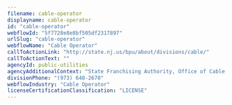 ```yaml
---
filename: cable-operator
displayname: cable-operator
id: "cable-operator"
webflowId: "5f7728e8e8bf505df2317897"
urlSlug: "cable-operator"
webflowName: "Cable Operator"
callToActionLink: "http://state.nj.us/bpu/about/divisions/cable/"
callToActionText: ""
agencyId: public-utilities
agencyAdditionalContext: "State Franchising Authority, Office of Cable TV"
divisionPhone: "(973) 648-2670"
webflowIndustry: "Cable Operator"
licenseCertificationClassification: "LICENSE"
---
```

